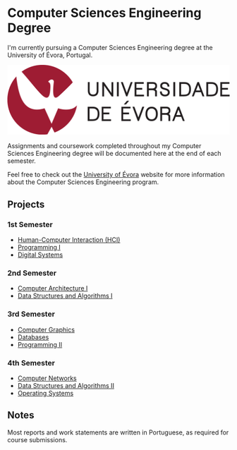 # Computer Sciences Engineering Degree

I'm currently pursuing a Computer Sciences Engineering degree at the University of Évora, Portugal.

![University of Évora Logo](./assets/UEvora_Logo.png)

Assignments and coursework completed throughout my Computer Sciences Engineering degree will be documented here at the end of each semester.

Feel free to check out the [University of Évora](https://www.uevora.pt/) website for more information about the Computer Sciences Engineering program.

## Projects

### 1st Semester

- [Human-Computer Interaction (HCI)](./Human-Computer_Interaction/)
- [Programming I](./Programming-I/)
- [Digital Systems](./Digital-Systems/)

### 2nd Semester

- [Computer Architecture I](./Computer-Architecture-I/)
- [Data Structures and Algorithms I](./Data-Structures-and-Algorithms-I/)

### 3rd Semester

- [Computer Graphics](./Computer-Graphics/)
- [Databases](./Databases/)
- [Programming II](./Programming-II/)

### 4th Semester

- [Computer Networks](./Computer-Networks/)
- [Data Structures and Algorithms II](./Data-Structures-and-Algorithms-II/)
- [Operating Systems](./Operating-Systems/)

## Notes

Most reports and work statements are written in Portuguese, as required for course submissions.
